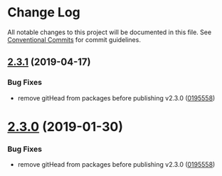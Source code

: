 # Change Log

All notable changes to this project will be documented in this file.
See [Conventional Commits](https://conventionalcommits.org) for commit guidelines.

## [2.3.1](https://github.com/basaltinc/theme-tools/tree/master/packages/sass-export-data/compare/v2.2.2...v2.3.1) (2019-04-17)


### Bug Fixes

* remove gitHead from packages before publishing v2.3.0 ([0195558](https://github.com/basaltinc/theme-tools/tree/master/packages/sass-export-data/commit/0195558))





# [2.3.0](https://github.com/basaltinc/theme-tools/tree/master/packages/sass-export-data/compare/v2.3.0-rc.0...v2.3.0) (2019-01-30)


### Bug Fixes

* remove gitHead from packages before publishing v2.3.0 ([0195558](https://github.com/basaltinc/theme-tools/tree/master/packages/sass-export-data/commit/0195558))

